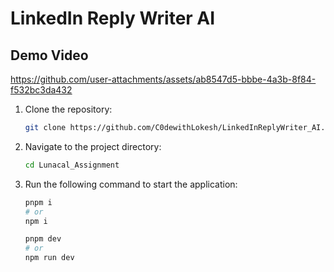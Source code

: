 # LinkedIn Reply Writer AI

## Demo Video

https://github.com/user-attachments/assets/ab8547d5-bbbe-4a3b-8f84-f532bc3da432

1. Clone the repository:
   ```bash
   git clone https://github.com/C0dewithLokesh/LinkedInReplyWriter_AI.git
   ```
2. Navigate to the project directory:
   ```bash
   cd Lunacal_Assignment
   ```
3. Run the following command to start the application:
   ```bash
   pnpm i
   # or
   npm i

   pnpm dev
   # or
   npm run dev
   ```
